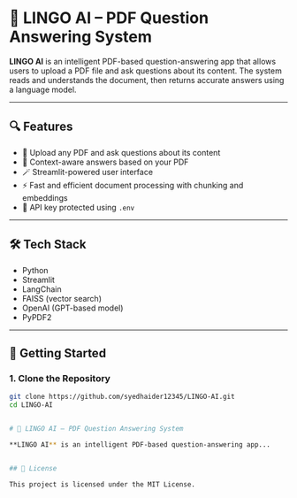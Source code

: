 # 🤖 LINGO AI – PDF Question Answering System

**LINGO AI** is an intelligent PDF-based question-answering app that allows users to upload a PDF file and ask questions about its content. The system reads and understands the document, then returns accurate answers using a language model.

---

## 🔍 Features

- 📄 Upload any PDF and ask questions about its content
- 🧠 Context-aware answers based on your PDF
- 🪄 Streamlit-powered user interface
- ⚡ Fast and efficient document processing with chunking and embeddings
- 🔐 API key protected using `.env`

---

## 🛠 Tech Stack

- Python
- Streamlit
- LangChain
- FAISS (vector search)
- OpenAI (GPT-based model)
- PyPDF2

---

## 🚀 Getting Started

### 1. Clone the Repository

```bash
git clone https://github.com/syedhaider12345/LINGO-AI.git
cd LINGO-AI


# 🤖 LINGO AI – PDF Question Answering System

**LINGO AI** is an intelligent PDF-based question-answering app...


## 📜 License

This project is licensed under the MIT License.

